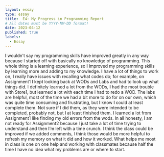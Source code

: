 ```yaml
---
layout: essay
type: essay
title:  E4: My Progress in Programming Report
# All dates must be YYYY-MM-DD format!
date: 2023-04-12
published: true
labels:
  - Essay
---
```

I wouldn't say my programming skills have improved greatly in any way because I started off with basically no knowledge of programming. This whole thing is a learning experience, so I improved my programming skills by learning more and adding to my knowledge. I have a lot of things to work on, I really have issues with recalling what codes do; for example, on Assignment1 I kept looking back at WODs and Labs and had to look up what things did. I definitely learned a lot from the WODs, I had the most trouble with Store1, but learned a lot with each time I had to redo a WOD. The labs are helpful, most of the time we had a bit more to do for on our own, which was quite time consuming and frustrating, but I know I could at least complete them. Not sure if I did them, as they were intended to be completed, probably not, but I at least finished them. I learned a lot from Assignment1 like finding my old errors from the wods. In all honesty, I am not ready for Assignment2 because I just take a lot of time trying to understand and then I’m left with a time crunch. I think the class could be improved if we added comments, I think those would be more helpful to refresh my memory on what it did and how it worked. What helps me most in class is one on one help and working with classmates because half the time I have no idea what my problems are or where to start. 
